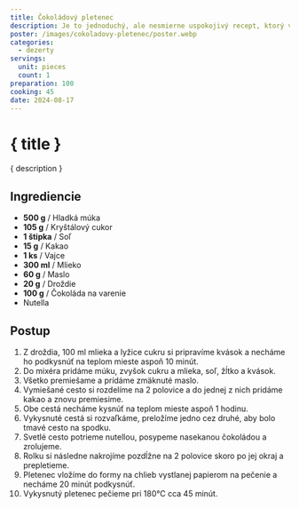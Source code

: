```yaml
---
title: Čokoládový pletenec
description: Je to jednoduchý, ale nesmierne uspokojivý recept, ktorý vás zahreje s každým sladkým kúskom.
poster: /images/cokoladovy-pletenec/poster.webp
categories:
  - dezerty
servings:
  unit: pieces
  count: 1
preparation: 100
cooking: 45
date: 2024-08-17
---
```


# { title }

{ description }

## Ingrediencie

- **500 g** / Hladká múka
- **105 g** / Kryštálový cukor
- **1 štipka** / Soľ
- **15 g** / Kakao
- **1 ks** / Vajce
- **300 ml** / Mlieko
- **60 g** / Maslo
- **20 g** / Droždie
- **100 g** / Čokoláda na varenie
- Nutella

## Postup

1. Z droždia, 100 ml mlieka a lyžice cukru si pripravíme kvások a necháme ho podkysnúť na teplom mieste aspoň 10 minút.
2. Do mixéra pridáme múku, zvyšok cukru a mlieka, soľ, žĺtko a kvások.
3. Všetko premiešame a prídáme zmäknuté maslo.
4. Vymiešané cesto si rozdelíme na 2 polovice a do jednej z nich pridáme kakao a znovu premiesime.
5. Obe cestá necháme kysnúť na teplom mieste aspoň 1 hodinu.
6. Vykysnuté cestá si rozvaľkáme, preložíme jedno cez druhé, aby bolo tmavé cesto na spodku.
7. Svetlé cesto potrieme nutellou, posypeme nasekanou čokoládou a zrolujeme.
8. Rolku si následne nakrojíme pozdĺžne na 2 polovice skoro po jej okraj a prepletieme.
9. Pletenec vložíme do formy na chlieb vystlanej papierom na pečenie a necháme 20 minút podkysnúť.
10. Vykysnutý pletenec pečieme pri 180°C cca 45 minút.
